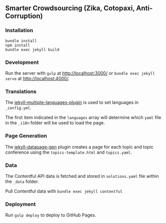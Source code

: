 ## Smarter Crowdsourcing (Zika, Cotopaxi, Anti-Corruption)

### Installation
    bundle install
    npm install
    bundle exec jekyll build


### Development
Run the server with `gulp` at [http://localhost:3000/](http://localhost:3000/) or `bundle exec jekyll serve` at [http://localhost:4000/](http://localhost:4000/).


### Translations
The [jekyll-multiple-languages-plugin](https://github.com/Anthony-Gaudino/jekyll-multiple-languages-plugin) is used to set languages in `_config.yml`.

The first item indicated in the `languages` array will determine which `yaml` file in the `_i18n` folder will be used to load the page.


### Page Generation
The [jekyll-datapage-gen](https://github.com/avillafiorita/jekyll-datapage_gen) plugin creates a page for each topic and topic conference using the `topics-template.html` and `topics.yaml`.


### Data
The Contentful API data is fetched and stored in `solutions.yaml` file within the `_data` folder.

Pull Contentful data with `bundle exec jekyll contentful`


### Deployment
Run `gulp deploy` to deploy to GitHub Pages.
